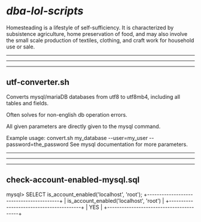 # *dba-lol-scripts*
Homesteading is a lifestyle of self-sufficiency. It is characterized by subsistence agriculture, home preservation of food, and may also involve the small scale production of textiles, clothing, and craft work for household use or sale.

---

---

---

## utf-converter.sh


Converts mysql/mariaDB databases from utf8 to utf8mb4, including all tables and fields.

Often solves for non-english db operation errors.



All given parameters are directly given to the mysql command.


Example usage: convert.sh my_database --user=my_user --password=the_password
See mysql documentation for more parameters.

-------------------------------

---

---

## check-account-enabled-mysql.sql

mysql> SELECT is_account_enabled('localhost', 'root');
 +-----------------------------------------+
 | is_account_enabled('localhost', 'root') |
 +-----------------------------------------+
 | YES                                     |
 +-----------------------------------------+
